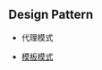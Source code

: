## Design Pattern

- 代理模式

- [模板模式](https://www.runoob.com/design-pattern/template-pattern.html)

   
